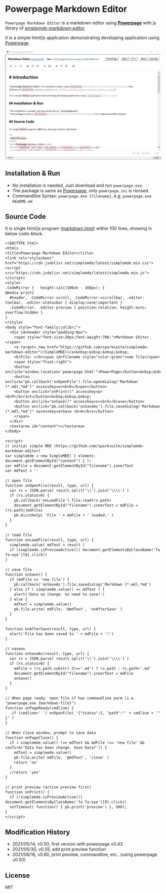# Powerpage Markdown Editor

``Powerpage Markdown Editor`` is a markdown editor using [**Powerpage**](https://github.com/casualwriter/powerpage) with 
 js library of [*simplemde-markdown-editor*](https://github.com/sparksuite/simplemde-markdown-editor). 
 
 It is a simple html/js application demonstrating developing application using [Powerpage](https://github.com/casualwriter/powerpage).

![Powerpage Markdown Editor](powerpage-md.jpg)


## Installation & Run

* No installation is needed, Just download and run ``powerpage.exe``.
* The package is same as [Powerpage](https://github.com/casualwriter/powerpage), only ``powerpage.ini`` is revised.
* Commandline Syntax: ``powerpage.exe {filename}``, e.g. ``powerpage.exe  README.md``

## Source Code

It is single html/js program ([markdown.html](source/markdown.html)) within 100 lines, showing in below code-block. 

```
<!DOCTYPE html>
<html>
<title>Powerpage Markdown Editor</title>
<link rel="stylesheet" href="https://cdn.jsdelivr.net/simplemde/latest/simplemde.min.css">
<script src="https://cdn.jsdelivr.net/simplemde/latest/simplemde.min.js"></script>
<style>
.CodeMirror {	height:calc(100vh - 160px); }
@media print{
  #header, .CodeMirror-scroll, .CodeMirror-vscrollbar, .editor-toolbar, .editor-statusbar { display:none!important }
  .CodeMirror, .editor-preview { position:relative; height:auto; overflow:hidden }
}
</style>
<body style="font-family:calibri">
  <div id=header style="padding:8px">
    <span style="font-size:20px;font-weight:700;">Markdown Editor </span>
    <a target=_new href="https://github.com/sparksuite/simplemde-markdown-editor">(SimpleMDE)</a>&nbsp;&nbsp;&nbsp;&nbsp;
    <b>File: </b><span id=filename style="color:green">new file</span>  
    <span style="float:right">
    <button onclick="window.location='powerpage.html'">PowerPage</button>&nbsp;&nbsp;&nbsp;
    <button onclick="pb.callback('onOpenFile').file.opendialog('Markdown (*.md),*md')" accesskey=o><b>O</b>pen</button>
    <button onclick="onPrint()" accesskey=p><b>P</b>rint</button>&nbsp;&nbsp;&nbsp;
    <button onclick="onSave()" accesskey=s><b>S</b>ave</button>
    <button onclick="pb.callback('onSaveAs').file.savedialog('Markdown (*.md),*md')" assesskey=a>Save <b>A</b>s</button>
    </span> 
  </div>
  <textarea id="content"></textarea>
</body>

<script>
// initial simple MDE (https://github.com/sparksuite/simplemde-markdown-editor)
var simplemde = new SimpleMDE( { element: document.getElementById("content") } );
var mdFile = document.getElementById("filename").innerText
var mdText = ''

// open file
function onOpenFile(result, type, url) {
  var rs = JSON.parse( result.split('\\').join('\\\\') )
  if (rs.status>0) {
    pb.callback('onLoadFile').file.read(rs.path)
    document.getElementById("filename").innerText = mdFile = (rs.path||mdFile)
    pb.microhelp( 'File ' + mdFile + ' loaded.' )
  }   
}

// load file
function onLoadFile(result, type, url) {
  simplemde.value( mdText = result )
  if (simplemde.isPreviewActive()) document.getElementsByClassName('fa fa-eye')[0].click()
}

// save file
function onSave() {
  if (mdFile == 'new file') {
    pb.callback('onSaveAs').file.savedialog('Markdown (*.md),*md')
  } else if ( simplemde.value() == mdText ) {
    alert('Data no change. no need to save!')
  } else {
    mdText = simplemde.value()
    pb.file.write( mdFile, '@mdText', 'onAfterSave' )
  }  
}

function onAfterSave(result, type, url) {
  alert('File has been saved to ' + mdFile + '!')
}

// saveas
function onSaveAs(result, type, url) {
  var rs = JSON.parse( result.split('\\').join('\\\\') )
  if (rs.status>0) {
    mdFile = (rs.path.substr(-3)=='.md') ? rs.path : rs.path+'.md'
    document.getElementById("filename").innerText = mdFile 
    onSave()
  }  
}

// When page ready. open file if has commandline parm (i.e. "powerpage.exe {markdown-file}")
function onPageReady(cmdline) {
   if (cmdline>' ') onOpenFile( '{"status":2, "path":"' + cmdline + '" }' ) 
}

// When close window, prompt to save data
function onPageClose() {
  if ( simplemde.value() !== mdText && mdFile !== 'new file' && confirm('Data has been change. Save Data?')) {
    mdText = simplemde.value()
    pb.file.write( mdFile, '@mdText', 'close' )
    return 'no'
  }
  //return 'yes'  
}

// print preview (active preview first)
function onPrint() {
  if (!simplemde.isPreviewActive()) document.getElementsByClassName('fa fa-eye')[0].click()
  setTimeout( function() { pb.print('preview') }, 500); 
}
</script>
```


## Modification History

* 2021/05/14, v0.50, first version with powerpage v0.43
* 2021/05/30, v0.55, add print preview function
* 2021/06/16, v0.60, print preview, commandline, etc.. (using powerpage v0.50)


## License

MIT






